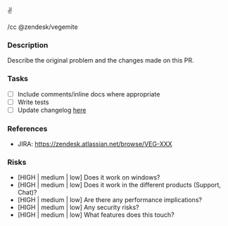 :v:

/cc @zendesk/vegemite

### Description
Describe the original problem and the changes made on this PR.

### Tasks
- [ ] Include comments/inline docs where appropriate
- [ ] Write tests
- [ ] Update changelog [here](https://github.com/zendesk/zaf_docs/blob/master/doc/v2/dev_guide/changelog.md)

### References
* JIRA: https://zendesk.atlassian.net/browse/VEG-XXX

### Risks
* [HIGH | medium | low] Does it work on windows?
* [HIGH | medium | low] Does it work in the different products (Support, Chat)?
* [HIGH | medium | low] Are there any performance implications?
* [HIGH | medium | low] Any security risks?
* [HIGH | medium | low] What features does this touch?
